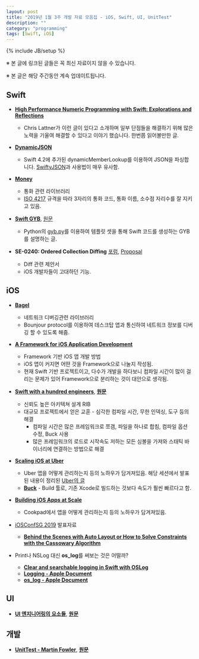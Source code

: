 ```yaml
---
layout: post
title: "2019년 1월 3주 개발 자료 모음집 - iOS, Swift, UI, UnitTest"
description: ""
category: "programming"
tags: [Swift, iOS]
---
```

{% include JB/setup %}

※ 본 글에 링크된 글들은 꼭 최신 자료이지 않을 수 있습니다.

※ 본 글은 해당 주간동안 계속 업데이트됩니다.

## Swift

* **[High Performance Numeric Programming with Swift: Explorations and Reflections](https://www.fast.ai/2019/01/10/swift-numerics/)**
  - Chris Lattner가 이런 글이 있다고 소개하며 일부 단점들을 해결하기 위해 많은 노력을 기울여 해결할 수 있다고 이야기 했습니다. 한번쯤 읽어볼만한 글.

* **[DynamicJSON](https://github.com/saoudrizwan/DynamicJSON)**
  - Swift 4.2에 추가된 dynamicMemberLookup를 이용하여 JSON을 파싱합니다. [SwiftyJSON](https://github.com/SwiftyJSON/SwiftyJSON)과 사용법이 매우 유사함.

* **[Money](https://github.com/Flight-School/Money)**
  - 통화 관련 라이브러리
  - [ISO 4217](https://en.wikipedia.org/wiki/ISO_4217) 규격을 따라 3자리의 통화 코드, 통화 이름, 소수점 자리수를 잘 지키고 있음.

* **[Swift GYB](https://nshipster.co.kr/swift-gyb/)**, [원문](https://nshipster.com/swift-gyb/)
  - Python의 [gyb.py](https://github.com/apple/swift/blob/master/utils/gyb.py)를 이용하여 템플릿 셋을 통해 Swift 코드를 생성하는 GYB를 설명하는 글.

* **SE-0240: Ordered Collection Diffing** [포럼](https://forums.swift.org/t/se-0240-ordered-collection-diffing/), [Proposal](https://github.com/apple/swift-evolution/blob/master/proposals/0240-ordered-collection-diffing.md)
  - Diff 관련 제안서
  - iOS 개발자들이 고대하던 기능.

## iOS

* **[Bagel](https://github.com/yagiz/Bagel)**
  - 네트워크 디버깅관련 라이브러리
  - Bounjour protocol를 이용하여 데스크탑 앱과 통신하여 네트워크 정보를 디버깅 할 수 있도록 해줌.

* **[A Framework for iOS Application Development](https://pdfs.semanticscholar.org/5cf0/4ee81dac8e09580d5eac312428d07f2abcc6.pdf)**
  - Framework 기반 iOS 앱 개발 방법
  - iOS 앱이 커지면 어떤 것을 Framework으로 나눌지 작성됨.
  - 현재 Swift 기반 프로젝트이고, 다수가 개발을 하다보니 컴파일 시간이 많이 걸리는 문제가 있어 Framework으로 분리하는 것이 대안으로 생각됨.

* **[Swift with a hundred engineers](https://medium.com/@ririsid/swift-with-a-hundred-engineers-2f74ddde529a)**, **[원문](https://www.skilled.io/u/swiftsummit/swift-with-a-hundred-engineers)**
  - 신뢰도 높은 아키텍쳐 설계 RIB
  - 대규모 프로젝트에서 얻은 교훈 - 심각한 컴파일 시간, 무한 인덱싱, 도구 등의 해결
    - 컴파일 시간은 많은 프레임워크로 쪼갬, 파일을 하나로 합침, 컴파일 옵션 수정, Buck 사용
    - 많은 프레임워크의 로드로 시작속도 저하는 모든 심볼을 가져와 스태틱 바이너리에 연결하는 방법으로 해결

* **[Scaling iOS at Uber](https://atscaleconference.com/videos/blazing-fast-scaling-ios-at-uber/)**
  - Uber 앱을 어떻게 관리하는지 등의 노하우가 담겨져있음. 해당 세션에서 발표된 내용이 정리된 [Uber의 글](https://eng.uber.com/ios-monorepo/)
  - **[Buck](https://buckbuild.com/)** - Build 툴로, 기존 Xcode로 빌드하는 것보다 속도가 훨씬 빠르다고 함.

* **[Building iOS Apps at Scale](https://academy.realm.io/posts/yusei-nishiyama-mobilization-2017-building-ios-apps-at-scale/)**
  - Cookpad에서 앱을 어떻게 관리하는지 등의 노하우가 담겨져있음.

* [iOSConfSG 2019](https://2019.iosconf.sg/) 발표자료
  - **[Behind the Scenes with Auto Layout or How to Solve Constraints with the Cassowary Algorithm](https://speakerdeck.com/vasarhelyia/behind-the-scenes-with-auto-layout-or-how-to-solve-constraints-with-the-cassowary-algorithm-iosconfsg?slide=9)**

* Print나 NSLog 대신 **os_log**를 써보는 것은 어떨까?
  - **[Clear and searchable logging in Swift with OSLog](https://www.lordcodes.com/posts/clear-and-searchable-logging-in-swift-with-oslog)**
  - **[Logging - Apple Document](https://developer.apple.com/documentation/os/logging)**
  - **[os_log - Apple Document](https://developer.apple.com/documentation/os/os_log)**

## UI
* **[UI 엔지니어링의 요소들](https://overreacted.io/ko/the-elements-of-ui-engineering/)**, **[원문](https://overreacted.io/the-elements-of-ui-engineering/)**

## 개발
* **[UnitTest - Martin Fowler](http://blog.weirdx.io/post/57004)**, **[원문](https://martinfowler.com/bliki/UnitTest.html)**